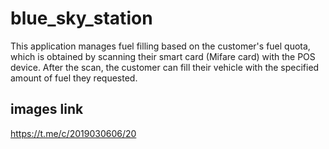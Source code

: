 # blue_sky_station

This application manages fuel filling based on the customer's fuel quota, which is obtained by scanning their smart card (Mifare card) with the POS device. After the scan, the customer can fill their vehicle with the specified amount of fuel they requested.
## images link
https://t.me/c/2019030606/20
